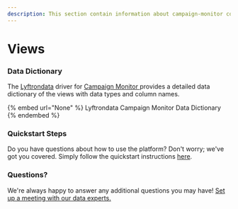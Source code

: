 ```yaml
---
description: This section contain information about campaign-monitor connector views information
---
```


# Views

### Data Dictionary

The [Lyftrondata](https://www.lyftrondata.com/) driver for [Campaign Monitor](None/)[ ](https://www.lyftrondata.com/integration/campaign-monitor/)provides a detailed data dictionary of the views with data types and column names.

{% embed url="None" %}
Lyftrondata Campaign Monitor Data Dictionary
{% endembed %}

### Quickstart Steps

Do you have questions about how to use the platform? Don't worry; we've got you covered. Simply follow the quickstart instructions [here](../README.md).

### Questions? <a href="#questions" id="questions"></a>

We're always happy to answer any additional questions you may have! [Set up a meeting with our data experts.](https://www.lyftrondata.com/book-a-meeting/)


